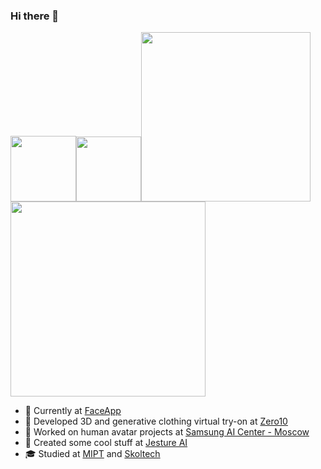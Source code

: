 ### Hi there 👋

<!-- <img alt="Visitors" src="https://komarev.com/ghpvc/?username=izakharkin&style=flat&labelColor=black&logo=github&label=PROFILE+VIEWS&color=29bf12"/></em></p>   -->

<!-- [![Ilya Zakharkin's github activity graph](https://activity-graph.herokuapp.com/graph?username=izakharkin&theme=nord)]() -->

<img src="./static/ilya_pbc_opt.gif" width="105"><img src="./static/ilya_pbc2_opt.gif" width="104"><img src="./static/ilya_jesture_opt.gif" width="271"><img src="./static/ilya_videotouch.gif" width="312">

<!--
**izakharkin/izakharkin** is a ✨ _special_ ✨ repository because its `README.md` (this file) appears on your GitHub profile.

Here are some ideas to get you started:

- 🔭 I’m currently working on ...
- 🌱 I’m currently learning ...
- 👯 I’m looking to collaborate on ...
- 🤔 I’m looking for help with ...
- 💬 Ask me about ...
- 📫 How to reach me: ...
- 😄 Pronouns: ...
- ⚡ Fun fact: ...
-->

- 🥷 Currently at [FaceApp](https://www.faceapp.com)
- 👘 Developed 3D and generative clothing virtual try-on at [Zero10](https://010.community)
- 🕺 Worked on human avatar projects at [Samsung AI Center - Moscow](https://github.com/saic-vul)
- 🤟 Created some cool stuff at [Jesture AI](https://github.com/jesture-ai/jesture-sdk)
- 🎓 Studied at [MIPT](https://mipt.ru/english) and [Skoltech](http://www.skoltech.ru/en)
